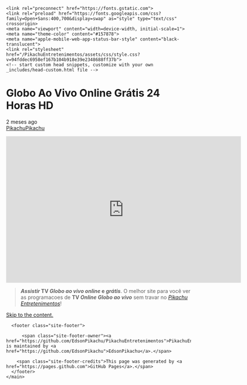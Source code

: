 <html lang="pt-BR">
    <meta charset="UTF-8">

<!-- Begin Jekyll SEO tag v2.7.1 -->
<title>Pikachu Entretenimentos Web Site. | PikachuEntretenimentos</title>
<meta name="generator" content="Jekyll v3.9.0" />
<meta property="og:title" content="Pikachu Entretenimentos Web Site." />
<meta property="og:locale" content="en_US" />
<meta name="description" content="Pikachu Entretenimentos Web Site" />
<meta property="og:description" content="Pikachu Entretenimentos Web Site" />
<link rel="canonical" href="https://edsonpikachu.github.io/PikachuEntretenimentos/" />
<meta property="og:url" content="https://edsonpikachu.github.io/PikachuEntretenimentos/" />
<meta property="og:site_name" content="PikachuEntretenimentos" />
<meta name="twitter:card" content="summary" />
<meta property="twitter:title" content="Pikachu Entretenimentos Web Site." />
<script type="application/ld+json">
{"description":"Pikachu Entretenimentos Web Site","url":"https://edsonpikachu.github.io/PikachuEntretenimentos/","@type":"WebSite","headline":"Pikachu Entretenimentos Web Site.","name":"PikachuEntretenimentos","@context":"https://schema.org"}</script>
<!-- End Jekyll SEO tag -->

    <link rel="preconnect" href="https://fonts.gstatic.com">
    <link rel="preload" href="https://fonts.googleapis.com/css?family=Open+Sans:400,700&display=swap" as="style" type="text/css" crossorigin>
    <meta name="viewport" content="width=device-width, initial-scale=1">
    <meta name="theme-color" content="#157878">
    <meta name="apple-mobile-web-app-status-bar-style" content="black-translucent">
    <link rel="stylesheet" href="/PikachuEntretenimentos/assets/css/style.css?v=94fddec6958ef167b104b918e39e2348688ff37b">
    <!-- start custom head snippets, customize with your own _includes/head-custom.html file -->

<!-- Setup Google Analytics -->



<!-- You can set your favicon here -->
<!-- link rel="shortcut icon" type="image/x-icon" href="/PikachuEntretenimentos/favicon.ico" -->

<!-- end custom head snippets -->
<script>
     (adsbygoogle = window.adsbygoogle || []).push({});
</script>
<div class="vlog-section ">
<div class="container">
<div class="vlog-content vlog-single-content">
<div class="entry-header">
<h1 class="entry-title">Globo Ao Vivo Online Grátis 24 Horas HD</h1>
<div class="entry-meta"><div class="meta-item meta-date"><span class="updated meta-icon">2 meses ago</span></div></div>
</div>
<div class="entry-content-single">
<div class="meks_ess layout-1-1 rectangle no-labels solid"><a href="#" onclick="return false;" class="meks_ess-item socicon-facebook" data-url="https://bit.ly/pikachuweb/"><span>Pikachu</span></a><a href="#" onclick="return false;" class="meks_ess-item socicon-twitter" data-url="https://bit.ly/pikachuweb/"><span>Pikachu</span></a></div><p style="text-align: center;"><iframe src="https://sinalpublico.com/player3/ch.php?canal=bobosp" name="Player" width="640" height="400" frameborder="0" scrolling="no" allowfullscreen="allowfullscreen"><span data-mce-type="bookmark" style="display: inline-block; width: 0px; overflow: hidden; line-height: 0;" class="mce_SELRES_start">﻿</span> </iframe></p>
<blockquote class="wp-block-quote"><p><strong><em>Assistir</em> TV <em>Globo ao vivo online</em> e <em>grátis</em></strong>. O melhor site para você ver as programacoes de <strong>TV <em>Online Globo ao vivo</em></strong> sem travar no <a href="https://bit.ly/pikachuweb/"><i>Pikachu Entretenimentos</i></a>!</p></blockquote>
</div>
<div class="vlog-ad vlog-ad-below-single"><script async src="https://pagead2.googlesyndication.com/pagead/js/adsbygoogle.js?client=ca-pub-9177209003201928" crossorigin="anonymous"></script>
  <body>
    <a id="skip-to-content" href="#content">Skip to the content.</a>

      <footer class="site-footer">
        
          <span class="site-footer-owner"><a href="https://github.com/EdsonPikachu/PikachuEntretenimentos">PikachuEntretenimentos</a> is maintained by <a href="https://github.com/EdsonPikachu">EdsonPikachu</a>.</span>
        
        <span class="site-footer-credits">This page was generated by <a href="https://pages.github.com">GitHub Pages</a>.</span>
      </footer>
    </main>
  </body>
</html>

